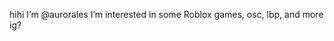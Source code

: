 hihi I’m @aurorales
I’m interested in some Roblox games, osc, lbp, and more ig?

<!---
aurorales/aurorales is a ✨ special ✨ repository because its `README.md` (this file) appears on your GitHub profile.
You can click the Preview link to take a look at your changes.
--->
